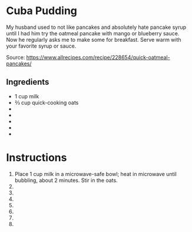 # Cuba Pudding

My husband used to not like pancakes and absolutely hate pancake syrup until I had him try the oatmeal pancake with mango or blueberry sauce. Now he regularly asks me to make some for breakfast. Serve warm with your favorite syrup or sauce.

Source: https://www.allrecipes.com/recipe/228654/quick-oatmeal-pancakes/
## Ingredients

- 1 cup milk
- ⅔ cup quick-cooking oats
- 
- 
- 
- 
- 



# Instructions

1. Place 1 cup milk in a microwave-safe bowl; heat in microwave until bubbling, about 2 minutes. Stir in the oats.
2. 
3. 
4. 
5. 
6.
7.
8.
